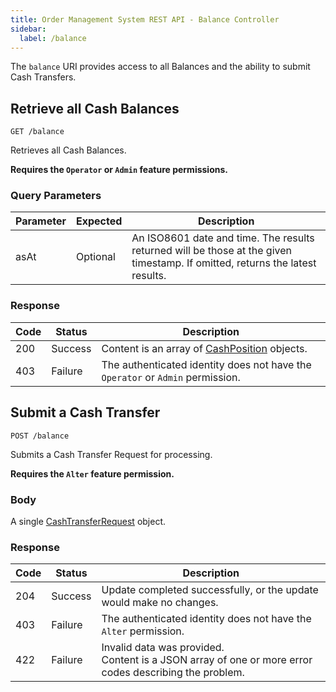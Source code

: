 ```yaml
---
title: Order Management System REST API - Balance Controller
sidebar:
  label: /balance
---
```


The `balance` URI provides access to all Balances and the ability to submit Cash Transfers.

## Retrieve all Cash Balances

`GET /balance`

Retrieves all Cash Balances.

**Requires the `Operator` or `Admin` feature permissions.**

### Query Parameters

| Parameter | Expected | Description |
|-----------|----------|-------------|
| asAt      | Optional | An ISO8601 date and time. The results returned will be those at the given timestamp. If omitted, returns the latest results. |

### Response

| Code | Status  | Description |
|------|---------|-------------|
| 200  | Success | Content is an array of [CashPosition](../../../proto/oms2/#cashposition) objects. |
| 403  | Failure | The authenticated identity does not have the `Operator` or `Admin` permission. |

## Submit a Cash Transfer

`POST /balance`

Submits a Cash Transfer Request for processing.

**Requires the `Alter` feature permission.**

### Body

A single [CashTransferRequest](../../proto/model/#cashtransferrequest) object.

### Response

| Code | Status  | Description |
|------|---------|-------------|
| 204  | Success | Update completed successfully, or the update would make no changes. |
| 403  | Failure | The authenticated identity does not have the `Alter` permission. |
| 422  | Failure | Invalid data was provided.<br>Content is a JSON array of one or more error codes describing the problem. |
